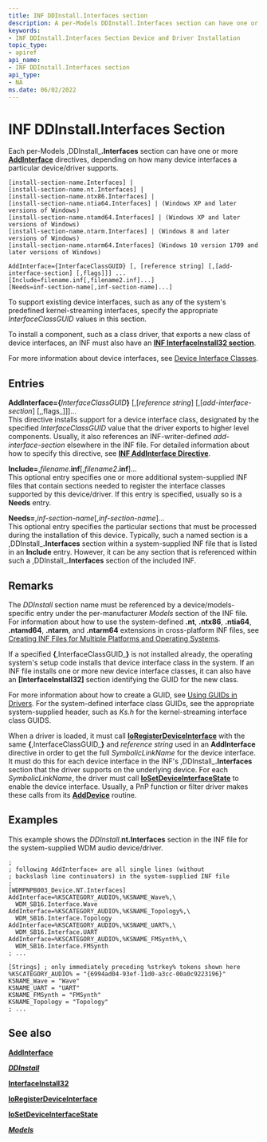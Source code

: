 ```yaml
---
title: INF DDInstall.Interfaces section
description: A per-Models DDInstall.Interfaces section can have one or more AddInterface directives, depending on how many device interfaces a particular device/driver supports.
keywords:
- INF DDInstall.Interfaces Section Device and Driver Installation
topic_type:
- apiref
api_name:
- INF DDInstall.Interfaces section
api_type:
- NA
ms.date: 06/02/2022
---
```


# INF DDInstall.Interfaces Section

Each per-Models ,DDInstall_**.Interfaces** section can have one or more [**AddInterface**](inf-addinterface-directive.md) directives, depending on how many device interfaces a particular device/driver supports.

```inf
[install-section-name.Interfaces] |
[install-section-name.nt.Interfaces] | 
[install-section-name.ntx86.Interfaces] |
[install-section-name.ntia64.Interfaces] | (Windows XP and later versions of Windows)
[install-section-name.ntamd64.Interfaces] | (Windows XP and later versions of Windows)
[install-section-name.ntarm.Interfaces] | (Windows 8 and later versions of Windows)
[install-section-name.ntarm64.Interfaces] (Windows 10 version 1709 and later versions of Windows)
 
AddInterface={InterfaceClassGUID} [, [reference string] [,[add-interface-section] [,flags]]] ...
[Include=filename.inf[,filename2.inf]...]
[Needs=inf-section-name[,inf-section-name]...] 
```

To support existing device interfaces, such as any of the system's predefined kernel-streaming interfaces, specify the appropriate *InterfaceClassGUID* values in this section.

To install a component, such as a class driver, that exports a new class of device interfaces, an INF must also have an [**INF InterfaceInstall32 section**](inf-interfaceinstall32-section.md).

For more information about device interfaces, see [Device Interface Classes](./overview-of-device-interface-classes.md).

## Entries

**AddInterface={**_InterfaceClassGUID_**}** [,[_reference string_] [,[_add-interface-section_] [,,flags_]]]...  
This directive installs support for a device interface class, designated by the specified *InterfaceClassGUID* value that the driver exports to higher level components. Usually, it also references an INF-writer-defined *add-interface-section* elsewhere in the INF file. For detailed information about how to specify this directive, see [**INF AddInterface Directive**](inf-addinterface-directive.md).

**Include=**,_filename_.**inf**[,_filename2_.**inf**]...  
This optional entry specifies one or more additional system-supplied INF files that contain sections needed to register the interface classes supported by this device/driver. If this entry is specified, usually so is a **Needs** entry.

**Needs=**,_inf-section-name_[,_inf-section-name_]...  
This optional entry specifies the particular sections that must be processed during the installation of this device. Typically, such a named section is a ,DDInstall_**.Interfaces** section within a system-supplied INF file that is listed in an **Include** entry. However, it can be any section that is referenced within such a ,DDInstall_**.Interfaces** section of the included INF.

## Remarks

The _DDInstall_ section name must be referenced by a device/models-specific entry under the per-manufacturer _Models_ section of the INF file. For information about how to use the system-defined **.nt**, **.ntx86**, **.ntia64**, **.ntamd64**, **.ntarm**, and **.ntarm64** extensions in cross-platform INF files, see [Creating INF Files for Multiple Platforms and Operating Systems](creating-inf-files-for-multiple-platforms-and-operating-systems.md).

If a specified **{**,InterfaceClassGUID_**}** is not installed already, the operating system's setup code installs that device interface class in the system. If an INF file installs one or more new device interface classes, it can also have an **[InterfaceInstall32]** section identifying the GUID for the new class.

For more information about how to create a GUID, see [Using GUIDs in Drivers](../kernel/using-guids-in-drivers.md). For the system-defined interface class GUIDs, see the appropriate system-supplied header, such as *Ks.h* for the kernel-streaming interface class GUIDS.

When a driver is loaded, it must call [**IoRegisterDeviceInterface**](/windows-hardware/drivers/ddi/wdm/nf-wdm-ioregisterdeviceinterface) with the same **{**,InterfaceClassGUID_**}** and *reference string* used in an **AddInterface** directive in order to get the full *SymbolicLinkName* for the device interface. It must do this for each device interface in the INF's ,DDInstall_**.Interfaces** section that the driver supports on the underlying device.  For each *SymbolicLinkName*, the driver must call [**IoSetDeviceInterfaceState**](/windows-hardware/drivers/ddi/wdm/nf-wdm-iosetdeviceinterfacestate) to enable the device interface. Usually, a PnP function or filter driver makes these calls from its [**AddDevice**](/windows-hardware/drivers/ddi/wdm/nc-wdm-driver_add_device) routine.

## Examples

This example shows the _DDInstall_.**nt.Interfaces** section in the INF file for the system-supplied WDM audio device/driver.

```inf
;
; following AddInterface= are all single lines (without 
; backslash line continuators) in the system-supplied INF file
;
[WDMPNPB003_Device.NT.Interfaces]
AddInterface=%KSCATEGORY_AUDIO%,%KSNAME_Wave%,\
  WDM_SB16.Interface.Wave
AddInterface=%KSCATEGORY_AUDIO%,%KSNAME_Topology%,\
  WDM_SB16.Interface.Topology
AddInterface=%KSCATEGORY_AUDIO%,%KSNAME_UART%,\
  WDM_SB16.Interface.UART
AddInterface=%KSCATEGORY_AUDIO%,%KSNAME_FMSynth%,\
  WDM_SB16.Interface.FMSynth
; ...

[Strings] ; only immediately preceding %strkey% tokens shown here
%KSCATEGORY_AUDIO% = "{6994ad04-93ef-11d0-a3cc-00a0c9223196}"
KSNAME_Wave = "Wave"
KSNAME_UART = "UART"
KSNAME_FMSynth = "FMSynth" 
KSNAME_Topology = "Topology"
; ...
```

## See also

[**AddInterface**](inf-addinterface-directive.md)

[**_DDInstall_**](inf-ddinstall-section.md)

[**InterfaceInstall32**](inf-interfaceinstall32-section.md)

[**IoRegisterDeviceInterface**](/windows-hardware/drivers/ddi/wdm/nf-wdm-ioregisterdeviceinterface)

[**IoSetDeviceInterfaceState**](/windows-hardware/drivers/ddi/wdm/nf-wdm-iosetdeviceinterfacestate)

[**_Models_**](inf-models-section.md)
